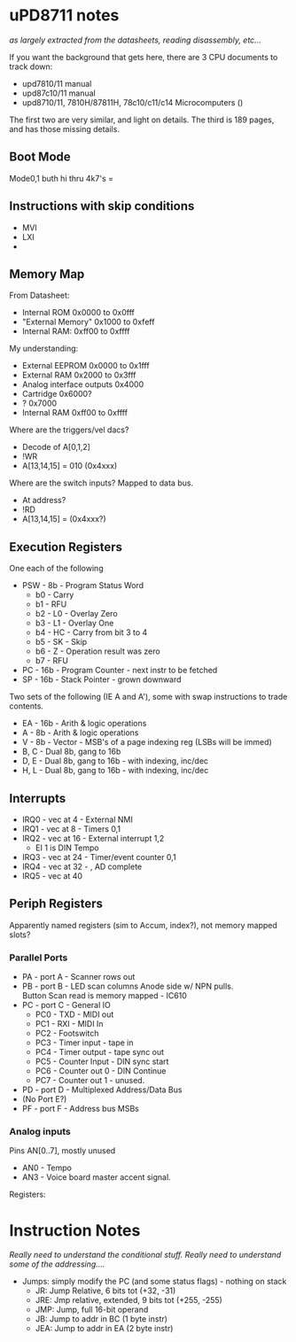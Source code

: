# uPD8711 notes

_as largely extracted from the datasheets, reading disassembly, etc..._

If you want the background that gets here, there are 3 CPU documents to track down:

* upd7810/11 manual
* upd87c10/11 manual
* upd8710/11, 7810H/87811H, 78c10/c11/c14 Microcomputers ()

The first two are very similar, and light on details.  The third is 189 pages, and has those missing details.

## Boot Mode

Mode0,1 buth hi thru 4k7's =

## Instructions with skip conditions

* MVI
* LXI
*

## Memory Map

From Datasheet:
* Internal ROM 0x0000 to 0x0fff
* "External Memory" 0x1000 to 0xfeff
* Internal RAM: 0xff00 to 0xffff

My understanding:
* External EEPROM 0x0000 to 0x1fff
* External RAM    0x2000 to 0x3fff
* Analog interface outputs 0x4000
* Cartridge 0x6000?
* ? 0x7000
* Internal RAM    0xff00 to 0xffff

Where are the triggers/vel dacs?

* Decode of A[0,1,2]
* !WR
* A[13,14,15] = 010 (0x4xxx)

Where are the switch inputs?  Mapped to data bus.

* At address?
* !RD
* A[13,14,15] = (0x4xxx?)

## Execution Registers

One each of the following

* PSW - 8b - Program Status Word
   * b0 - Carry
   * b1 - RFU
   * b2 - L0 - Overlay Zero
   * b3 - L1 - Overlay One
   * b4 - HC - Carry from bit 3 to 4
   * b5 - SK - Skip
   * b6 - Z - Operation result was zero
   * b7 - RFU
* PC - 16b - Program Counter - next instr to be fetched
* SP - 16b - Stack Pointer - grown downward

Two sets of the following (IE A and A'), some with swap instructions to trade contents.

* EA - 16b - Arith & logic operations
* A - 8b - Arith & logic operations
* V - 8b - Vector - MSB's of a page indexing reg (LSBs will be immed)
* B, C - Dual 8b, gang to 16b
* D, E - Dual 8b, gang to 16b - with indexing, inc/dec
* H, L - Dual 8b, gang to 16b - with indexing, inc/dec


## Interrupts

* IRQ0 - vec at 4 - External NMI
* IRQ1 - vec at 8 - Timers 0,1
* IRQ2 - vec at 16 - External interrupt 1,2
   * EI 1 is DIN Tempo
* IRQ3 - vec at 24 - Timer/event counter 0,1
* IRQ4 - vec at 32 - , AD complete
* IRQ5 - vec at 40



## Periph Registers

Apparently named registers (sim to Accum, index?), not memory mapped slots?

### Parallel Ports

* PA - port A - Scanner rows out
* PB - port B - LED scan columns Anode side w/ NPN pulls.</br>
 Button Scan read is memory mapped - IC610
* PC - port C - General IO
	* PC0 - TXD - MIDI out
	* PC1 - RXI -  MIDI In
	* PC2 - Footswitch
	* PC3 - Timer input - tape in
	* PC4 - Timer output - tape sync out
	* PC5 - Counter Input - DIN sync start
	* PC6	- Counter out 0 - DIN Continue
	* PC7 - Counter out 1 - unused.
* PD - port D - Multiplexed Address/Data Bus
* (No Port E?)
* PF - port F - Address bus MSBs

### Analog inputs

Pins AN[0..7], mostly unused

* AN0 - Tempo
* AN3 - Voice board master accent signal.

Registers:

# Instruction Notes

*Really need to understand the conditional stuff.*
*Really need to understand some of the addressing....*

* Jumps: simply modify the PC (and some status flags) - nothing on stack
   * JR: Jump Relative, 6 bits tot (+32, -31)
   * JRE: Jmp relative, extended, 9 bits tot (+255, -255)
   * JMP: Jump, full 16-bit operand
   * JB: Jump to addr in BC (1 byte instr)
   * JEA: Jump to addr in EA (2 byte instr)
